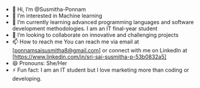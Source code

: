 - 👋 Hi, I’m @Susmitha-Ponnam
- 👀 I’m interested in Machine learning
- 🌱 I’m currently learning advanced programming languages and software development methodologies. I am an IT final-year student
- 💞️ I’m looking to collaborate on innovative and challenging projects
- 📫 How to reach me You can reach me via email at [ponnamsaisusmitha8@gmail.com] or connect with me on LinkedIn at [https://www.linkedin.com/in/sri-sai-susmitha-p-53b0832a5]
- 😄 Pronouns: She/Her
- ⚡ Fun fact: I am an IT student but I love marketing more than coding or developing.

<!---
Susmitha-Ponnam/Susmitha-Ponnam is a ✨ special ✨ repository because its `README.md` (this file) appears on your GitHub profile.
You can click the Preview link to take a look at your changes.
--->
